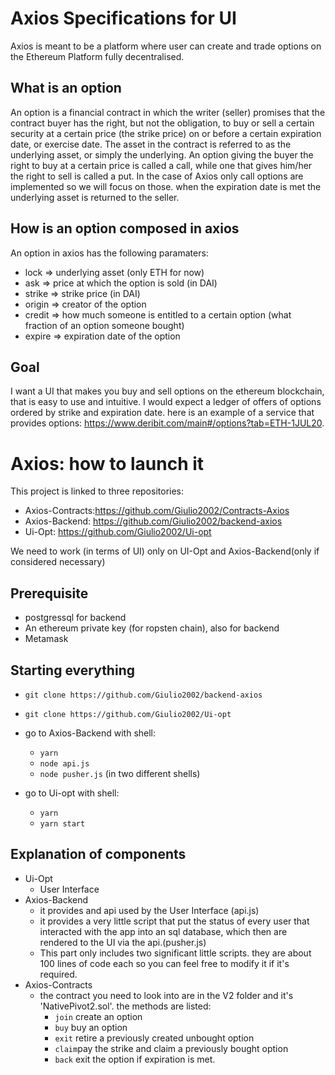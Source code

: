 # Axios Specifications for UI
Axios is meant to be a platform where user can create and trade options on the Ethereum Platform fully decentralised.
## What is an option
An option is a financial contract in which the writer (seller) promises that the contract buyer has the right, but not the obligation, to buy or sell a certain security at a certain price (the strike price) on or before a certain expiration date, or exercise date. The asset in the contract is referred to as the underlying asset, or simply the underlying. An option giving the buyer the right to buy at a certain price is called a call, while one that gives him/her the right to sell is called a put. In the case of Axios only call options are implemented so we will focus on those. when the expiration date is met the underlying asset is returned to the seller.

## How is an option composed in axios
An option in axios has the following paramaters:
 
* lock => underlying asset (only ETH for now)
* ask => price at which the option is sold (in DAI)
* strike => strike price (in DAI)
* origin => creator of the option
* credit => how much someone is entitled to a certain option (what fraction of an option someone bought)
* expire => expiration date of the option

## Goal
I want a UI that makes you buy and sell options on the ethereum blockchain, that is easy to use and intuitive. I would expect a ledger of offers of options ordered by strike and expiration date. here is an example of a service that provides options: https://www.deribit.com/main#/options?tab=ETH-1JUL20.

# Axios: how to launch it

This project is linked to three repositories:

* Axios-Contracts:https://github.com/Giulio2002/Contracts-Axios
* Axios-Backend: https://github.com/Giulio2002/backend-axios
* Ui-Opt: https://github.com/Giulio2002/Ui-opt

We need to work (in terms of UI) only on UI-Opt and Axios-Backend(only if considered necessary)

## Prerequisite
* postgressql for backend
* An ethereum private key (for ropsten chain), also for backend
* Metamask
## Starting everything

* `git clone https://github.com/Giulio2002/backend-axios`
* `git clone https://github.com/Giulio2002/Ui-opt`
* go to Axios-Backend with shell:
    * `yarn`
    * `node api.js`
    * `node pusher.js` (in two different shells)

* go to Ui-opt with shell:
    * `yarn`
    * `yarn start`
## Explanation of components

* Ui-Opt
    * User Interface
* Axios-Backend
    * it provides and api used by the User Interface (api.js)
    * it provides a very little script that put the status of every user that interacted with the app into an sql database, which then are rendered to the UI via the api.(pusher.js)
    * This part only includes two significant little scripts. they are about 100 lines of code each so you can feel free to modify it if it's required.
* Axios-Contracts
    * the contract you need to look into are in the V2 folder and it's 'NativePivot2.sol'. the methods are listed:
        * `join` create an option
        * `buy`  buy an option
        * `exit` retire a previously created unbought option
        * `claim`pay the strike and claim a previously bought option
        * `back` exit the option if expiration is met.
